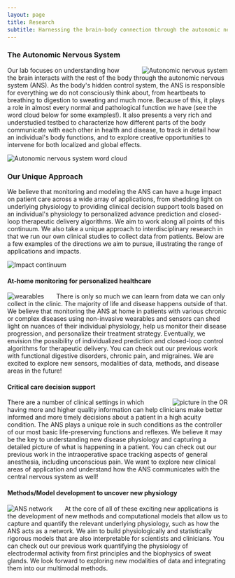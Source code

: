 ```yaml
---
layout: page
title: Research
subtitle: Harnessing the brain-body connection through the autonomic nervous system
---
```


### The Autonomic Nervous System

<img src="/assets/img/ANS_overview.jpg"
style="float: right; margin-left: 2em;"
srcset="/assets/img/ANS_overview.jpg 1083w"
sizes="(min-width: 1501px) calc(10vw - 20px), ((min-width: 1101px) and (max-width: 1500px)) calc(20vw - 20px), ((min-width: 651px) and (max-width: 1100px)) calc(30vw - 20px), ((min-width: 300px) and (max-width: 650px)) calc(45vw - 20px), 150px"
alt="Autonomic nervous system">

Our lab focuses on understanding how the brain interacts with the rest of the body through the autonomic nervous system (ANS). As the body's hidden control system, the ANS is responsible for everything we do not consciously think about, from heartbeats to breathing to digestion to sweating and much more. Because of this, it plays a role in almost every normal and pathological function we have (see the word cloud below for some examples!). It also presents a very rich and understudied testbed to characterize how different parts of the body communicate with each other in health and disease, to track in detail how an individual's body functions, and to explore creative opportunities to intervene for both localized and global effects. 

<img src="/assets/img/wordcloud.jpg"
srcset="/assets/img/wordcloud.jpg 2098w"
sizes="(min-width: 1501px) calc(25vw - 20px), ((min-width: 1101px) and (max-width: 1500px)) calc(35vw - 20px), ((min-width: 651px) and (max-width: 1100px)) calc(65vw - 20px), ((min-width: 300px) and (max-width: 650px)) calc(80vw - 20px), 150px"
alt="Autonomic nervous system word cloud">

### Our Unique Approach

We believe that monitoring and modeling the ANS can have a huge impact on patient care across a wide array of applications, from shedding light on underlying physiology to providing clinical decision support tools based on an individual's physiology to personalized advance prediction and closed-loop therapeutic delivery algorithms. We aim to work along all points of this continuum. We also take a unique approach to interdisciplinary research in that we run our own clinical studies to collect data from patients. Below are a few examples of the directions we aim to pursue, illustrating the range of applications and impacts. 

<img src="/assets/img/continuum.jpg"
srcset="/assets/img/continuum.jpg 3774w"
sizes="(min-width: 1501px) calc(90vw - 20px), ((min-width: 1101px) and (max-width: 1500px)) calc(95vw - 20px), ((min-width: 651px) and (max-width: 1100px)) calc(95vw - 20px), ((min-width: 300px) and (max-width: 650px)) calc(100vw - 20px), 150px"
alt="Impact continuum">

#### At-home monitoring for personalized healthcare

<img src="/assets/img/wearables.jpg"
style="float: left; margin-right: 2em;"
srcset="/assets/img/wearables.jpg 970w"
sizes="(min-width: 1501px) calc(7vw - 20px), ((min-width: 1101px) and (max-width: 1500px)) calc(14vw - 20px), ((min-width: 651px) and (max-width: 1100px)) calc(25vw - 20px), ((min-width: 300px) and (max-width: 650px)) calc(35vw - 20px), 150px"
alt="wearables">

There is only so much we can learn from data we can only collect in the clinic. The majority of life and disease happens outside of that. We believe that monitoring the ANS at home in patients with various chronic or complex diseases using non-invasive wearables and sensors can shed light on nuances of their individual physiology, help us monitor their disease progression, and personalize their treatment strategy. Eventually, we envision the possibility of individualized prediction and closed-loop control algorithms for therapeutic delivery. You can check out our previous work with functional digestive disorders, chronic pain, and migraines. We are excited to explore new sensors, modalities of data, methods, and disease areas in the future! 

#### Critical care decision support

<img src="/assets/img/OR_elayne.jpg"
style="float: right; margin-left: 2em;"
srcset="/assets/img/OR_elayne.jpg 1512w"
sizes="(min-width: 1501px) calc(8vw - 20px), ((min-width: 1101px) and (max-width: 1500px)) calc(15vw - 20px), ((min-width: 651px) and (max-width: 1100px)) calc(25vw - 20px), ((min-width: 300px) and (max-width: 650px)) calc(35vw - 20px), 150px"
alt="picture in the OR">

There are a number of clinical settings in which having more and higher quality information can help clinicians make better informed and more timely decisions about a patient in a high acuity condition. The ANS plays a unique role in such conditions as the controller of our most basic life-preserving functions and reflexes. We believe it may be the key to understanding new disease physiology and capturing a detailed picture of what is happening in a patient. You can check out our previous work in the intraoperative space tracking aspects of general anesthesia, including unconscious pain. We want to explore new clinical areas of application and understand how the ANS communicates with the central nervous system as well!

#### Methods/Model development to uncover new physiology

<img src="/assets/img/ANS_network.jpg"
style="float: left; margin-right: 2em;"
srcset="/assets/img/ANS_network.jpg 502w"
sizes="(min-width: 1501px) calc(10vw - 20px), ((min-width: 1101px) and (max-width: 1500px)) calc(20vw - 20px), ((min-width: 651px) and (max-width: 1100px)) calc(30vw - 20px), ((min-width: 300px) and (max-width: 650px)) calc(45vw - 20px), 150px"
alt="ANS network">

At the core of all of these exciting new applications is the development of new methods and computational models that allow us to capture and quantify the relevant underlying physiology, such as how the ANS acts as a network. We aim to build physiologically and statistically rigorous models that are also interpretable for scientists and clinicians. You can check out our previous work quantifying the physiology of electrodermal activity from first principles and the biophysics of sweat glands. We look forward to exploring new modalities of data and integrating them into our multimodal methods.



